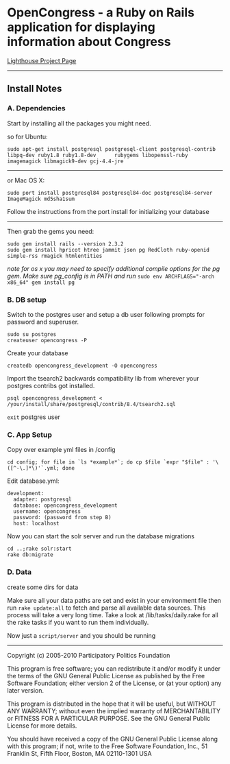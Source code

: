 # OpenCongress - a Ruby on Rails application for displaying information about Congress

[Lighthouse Project Page](http://participatorypolitics.lighthouseapp.com/projects/35587-opencongress "link")

---

## Install Notes

### A. Dependencies

Start by installing all the packages you might need.

so for Ubuntu:

	sudo apt-get install postgresql postgresql-client postgresql-contrib libpq-dev ruby1.8 ruby1.8-dev 		rubygems libopenssl-ruby imagemagick libmagick9-dev gcj-4.4-jre

---

or Mac OS X:

	sudo port install postgresql84 postgresql84-doc postgresql84-server ImageMagick md5sha1sum

Follow the instructions from the port install for initializing your database

---


Then grab the gems you need:

	sudo gem install rails --version 2.3.2
	sudo gem install hpricot htree jammit json pg RedCloth ruby-openid simple-rss rmagick htmlentities

*note for os x you may need to specify additional compile options for the pg gem. Make sure pg_config is in PATH and run* `sudo env ARCHFLAGS="-arch x86_64" gem install pg`

### B. DB setup

Switch to the postgres user and setup a db user following prompts for password and superuser.

	sudo su postgres
	createuser opencongress -P

Create your database
	
	createdb opencongress_development -O opencongress

Import the tsearch2 backwards compatibility lib from wherever your postgres contribs got installed.
	
	psql opencongress_development < /your/install/share/postgresql/contrib/8.4/tsearch2.sql

`exit` postgres user

### C. App Setup

Copy over example yml files in /config

	cd config; for file in `ls *example*`; do cp $file `expr "$file" : '\([^-\.]*\)'`.yml; done

Edit database.yml:
	
	development:
	  adapter: postgresql
	  database: opencongress_development
	  username: opencongress
	  password: (password from step B)
	  host: localhost

Now you can start the solr server and run the database migrations
	
	cd ..;rake solr:start
	rake db:migrate

### D. Data
   
create some dirs for data

Make sure all your data paths are set and exist in your environment file then run `rake update:all` to fetch and parse all available data sources. This process will take a very long time. Take a look at /lib/tasks/daily.rake for all the rake tasks if you want to run them individually.

Now just a `script/server` and you should be running

---

Copyright (c) 2005-2010 Participatory Politics Foundation

This program is free software; you can redistribute it and/or modify
it under the terms of the GNU General Public License as published by
the Free Software Foundation; either version 2 of the License, or
(at your option) any later version.

This program is distributed in the hope that it will be useful,
but WITHOUT ANY WARRANTY; without even the implied warranty of
MERCHANTABILITY or FITNESS FOR A PARTICULAR PURPOSE.  See the
GNU General Public License for more details.

You should have received a copy of the GNU General Public License
along with this program; if not, write to the Free Software
Foundation, Inc., 51 Franklin St, Fifth Floor, Boston, MA  02110-1301 USA
                     